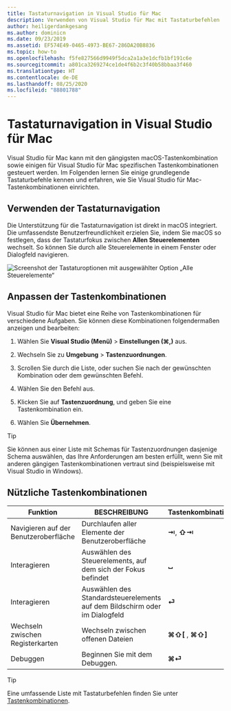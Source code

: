 ```yaml
---
title: Tastaturnavigation in Visual Studio für Mac
description: Verwenden von Visual Studio für Mac mit Tastaturbefehlen
author: heiligerdankgesang
ms.author: dominicn
ms.date: 09/23/2019
ms.assetid: EF574E49-0465-4973-BE67-286DA20B8836
ms.topic: how-to
ms.openlocfilehash: f5fe827566d9949f5dca2a1a3e1dcfb1bf191c6e
ms.sourcegitcommit: a801ca3269274ce1de4f6b2c3f40b58bbaa3f460
ms.translationtype: HT
ms.contentlocale: de-DE
ms.lasthandoff: 08/25/2020
ms.locfileid: "88801788"
---
```

# <a name="keyboard-navigation-in-visual-studio-for-mac"></a>Tastaturnavigation in Visual Studio für Mac

Visual Studio für Mac kann mit den gängigsten macOS-Tastenkombination sowie einigen für Visual Studio für Mac spezifischen Tastenkombinationen gesteuert werden. Im Folgenden lernen Sie einige grundlegende Tastaturbefehle kennen und erfahren, wie Sie Visual Studio für Mac-Tastenkombinationen einrichten.

## <a name="use-keyboard-navigation"></a>Verwenden der Tastaturnavigation

Die Unterstützung für die Tastaturnavigation ist direkt in macOS integriert. Die umfassendste Benutzerfreundlichkeit erzielen Sie, indem Sie macOS so festlegen, dass der Tastaturfokus zwischen **Allen Steuerelementen** wechselt. So können Sie durch alle Steuerelemente in einem Fenster oder Dialogfeld navigieren.

![Screenshot der Tastaturoptionen mit ausgewählter Option „Alle Steuerelemente“](media/accessibility-preferences-keyboard.png)

## <a name="customize-keyboard-shortcuts"></a>Anpassen der Tastenkombinationen

Visual Studio für Mac bietet eine Reihe von Tastenkombinationen für verschiedene Aufgaben. Sie können diese Kombinationen folgendermaßen anzeigen und bearbeiten:

1. Wählen Sie **Visual Studio (Menü)**  > **Einstellungen (&#8984;,)** aus.

1. Wechseln Sie zu **Umgebung** > **Tastenzuordnungen**.

1. Scrollen Sie durch die Liste, oder suchen Sie nach der gewünschten Kombination oder dem gewünschten Befehl.

1. Wählen Sie den Befehl aus.

1. Klicken Sie auf **Tastenzuordnung**, und geben Sie eine Tastenkombination ein.

1. Wählen Sie **Übernehmen**.

> [!TIP]
> Sie können aus einer Liste mit Schemas für Tastenzuordnungen dasjenige Schema auswählen, das Ihre Anforderungen am besten erfüllt, wenn Sie mit anderen gängigen Tastenkombinationen vertraut sind (beispielsweise mit Visual Studio in Windows).

## <a name="useful-keyboard-shortcuts"></a>Nützliche Tastenkombinationen

|Funktion         |BESCHREIBUNG                                   |Tastenkombination         |
|----------------|----------------------------------------------|-----------------|
|Navigieren auf der Benutzeroberfläche   |Durchlaufen aller Elemente der Benutzeroberfläche               |**⇥**, **⇧⇥**    |
|Interagieren        |Auswählen des Steuerelements, auf dem sich der Fokus befindet         |**␣**            |
|Interagieren        |Auswählen des Standardsteuerelements auf dem Bildschirm oder im Dialogfeld |**⏎**            |
|Wechseln zwischen Registerkarten     |Wechseln zwischen offenen Dateien                      |**⌘⇧[** , **⌘⇧]** |
|Debuggen           |Beginnen Sie mit dem Debuggen.                               |**⌘⏎**           |

> [!TIP]
> Eine umfassende Liste mit Tastaturbefehlen finden Sie unter [Tastenkombinationen](keyboard-shortcuts.md).